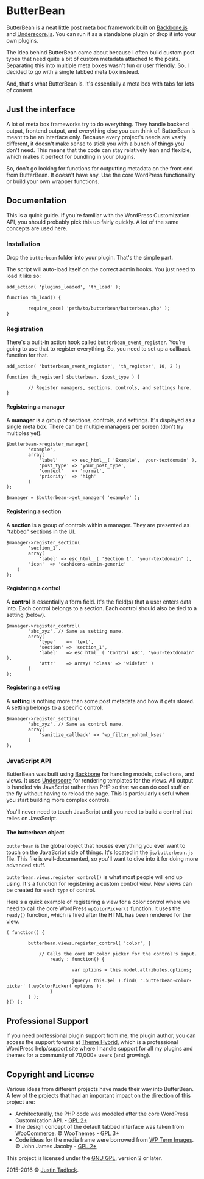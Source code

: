 # ButterBean

ButterBean is a neat little post meta box framework built on [Backbone.js](http://backbonejs.org) and [Underscore.js](http://underscorejs.org). You can run it as a standalone plugin or drop it into your own plugins.

The idea behind ButterBean came about because I often build custom post types that need quite a bit of custom metadata attached to the posts.  Separating this into multiple meta boxes wasn't fun or user friendly.  So, I decided to go with a single tabbed meta box instead.  

And, that's what ButterBean is.  It's essentially a meta box with tabs for lots of content.

## Just the interface

A lot of meta box frameworks try to do everything.  They handle backend output, frontend output, and everything else you can think of.  ButterBean is meant to be an interface only.  Because every project's needs are vastly different, it doesn't make sense to stick you with a bunch of things you don't need.  This means that the code can stay relatively lean and flexible, which makes it perfect for bundling in your plugins.

So, don't go looking for functions for outputting metadata on the front end from ButterBean.  It doesn't have any.  Use the core WordPress functionality or build your own wrapper functions.

## Documentation

This is a quick guide.  If you're familiar with the WordPress Customization API, you should probably pick this up fairly quickly.  A lot of the same concepts are used here.

### Installation

Drop the `butterbean` folder into your plugin. That's the simple part.

The script will auto-load itself on the correct admin hooks.  You just need to load it like so:

```
add_action( 'plugins_loaded', 'th_load' );

function th_load() {

        require_once( 'path/to/butterbean/butterbean.php' );
}
```

### Registration

There's a built-in action hook called `butterbean_event_register`.  You're going to use that to register everything.  So, you need to set up a callback function for that.

```
add_action( 'butterbean_event_register', 'th_register', 10, 2 );

function th_register( $butterbean, $post_type ) {

        // Register managers, sections, controls, and settings here.
}
```

#### Registering a manager

A **manager** is a group of sections, controls, and settings.  It's displayed as a single meta box.  There can be multiple managers per screen (don't try multiples yet).

```
$butterbean->register_manager(
        'example',
        array(
        	'label'     => esc_html__( 'Example', 'your-textdomain' ),
        	'post_type' => 'your_post_type',
        	'context'   => 'normal',
        	'priority'  => 'high'
        )
);

$manager = $butterbean->get_manager( 'example' );
```

#### Registering a section

A **section** is a group of controls within a manager.  They are presented as "tabbed" sections in the UI.

```
$manager->register_section(
        'section_1',
        array(
        	'label' => esc_html__( 'Section 1', 'your-textdomain' ),
		'icon'  => 'dashicons-admin-generic'
	)
);
```

#### Registering a control

A **control** is essentially a form field. It's the field(s) that a user enters data into.  Each control belongs to a section.  Each control should also be tied to a setting (below).

```
$manager->register_control(
        'abc_xyz', // Same as setting name.
        array(
        	'type'    => 'text',
        	'section' => 'section_1',
        	'label'   => esc_html__( 'Control ABC', 'your-textdomain' ),
        	'attr'    => array( 'class' => 'widefat' )
        )
);
```

#### Registering a setting

A **setting** is nothing more than some post metadata and how it gets stored.  A setting belongs to a specific control.

```
$manager->register_setting(
        'abc_xyz', // Same as control name.
        array(
        	'sanitize_callback' => 'wp_filter_nohtml_kses'
        )
);
```

### JavaScript API

ButterBean was built using [Backbone](http://backbonejs.org) for handling models, collections, and views.  It uses [Underscore](http://underscorejs.org) for rendering templates for the views.  All output is handled via JavaScript rather than PHP so that we can do cool stuff on the fly without having to reload the page.  This is particularly useful when you start building more complex controls.

You'll never need to touch JavaScript until you need to build a control that relies on JavaScript.

#### The butterbean object

`butterbean` is the global object that houses everything you ever want to touch on the JavaScript side of things.  It's located in the `js/butterbean.js` file.  This file is well-documented, so you'll want to dive into it for doing more advanced stuff.

`butterbean.views.register_control()` is what most people will end up using.  It's a function for registering a custom control view.  New views can be created for each `type` of control.

Here's a quick example of registering a view for a color control where we need to call the core WordPress `wpColorPicker()` function.  It uses the `ready()` function, which is fired after the HTML has been rendered for the view.

```
( function() {

        butterbean.views.register_control( 'color', {

        	// Calls the core WP color picker for the control's input.
                ready : function() {

                        var options = this.model.attributes.options;

                        jQuery( this.$el ).find( '.butterbean-color-picker' ).wpColorPicker( options );
                }
        } );
}() );
```

## Professional Support

If you need professional plugin support from me, the plugin author, you can access the support forums at [Theme Hybrid](http://themehybrid.com/board/topics), which is a professional WordPress help/support site where I handle support for all my plugins and themes for a community of 70,000+ users (and growing).

## Copyright and License

Various ideas from different projects have made their way into ButterBean.  A few of the projects that had an important impact on the direction of this project are:

* Architecturally, the PHP code was modeled after the core WordPress Customization API. - [GPL 2+](http://www.gnu.org/licenses/old-licenses/gpl-2.0.html)
* The design concept of the default tabbed interface was taken from [WooCommerce](http://www.woothemes.com/woocommerce/). &copy; WooThemes - [GPL 3+](http://www.gnu.org/licenses/gpl.html)
* Code ideas for the media frame were borrowed from [WP Term Images](https://wordpress.org/plugins/wp-term-images/). &copy; John James Jacoby - [GPL 2+](http://www.gnu.org/licenses/old-licenses/gpl-2.0.html)

This project is licensed under the [GNU GPL](http://www.gnu.org/licenses/old-licenses/gpl-2.0.html), version 2 or later.

2015-2016 &copy; [Justin Tadlock](http://justintadlock.com).
